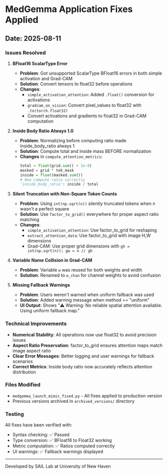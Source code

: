 # MedGemma Application Fixes Applied

## Date: 2025-08-11

### Issues Resolved

1. **BFloat16 ScalarType Error**
   - **Problem**: Got unsupported ScalarType BFloat16 errors in both simple activation and Grad-CAM
   - **Solution**: Convert tensors to float32 before operations
   - **Changes**:
     - `simple_activation_attention`: Added `.float()` conversion for activations
     - `gradcam_on_vision`: Convert pixel_values to float32 with `.to(torch.float32)`
     - Convert activations and gradients to float32 in Grad-CAM computation

2. **Inside Body Ratio Always 1.0**
   - **Problem**: Normalizing before computing ratio made inside_body_ratio always 1
   - **Solution**: Compute total and inside mass BEFORE normalization
   - **Changes** in `compute_attention_metrics`:
     ```python
     total = float(grid.sum() + 1e-8)
     masked = grid * tok_mask
     inside = float(masked.sum())
     # Now compute ratio correctly
     'inside_body_ratio': inside / total
     ```

3. **Silent Truncation with Non-Square Token Counts**
   - **Problem**: Using `int(np.sqrt(n))` silently truncated tokens when n wasn't a perfect square
   - **Solution**: Use `factor_to_grid()` everywhere for proper aspect ratio matching
   - **Changes**:
     - `simple_activation_attention`: Use factor_to_grid for reshaping
     - `extract_attention_data`: Use factor_to_grid with image H,W dimensions
     - Grad-CAM: Use proper grid dimensions with `gh = int(np.sqrt(n)); gw = n // gh`

4. **Variable Name Collision in Grad-CAM**
   - **Problem**: Variable `w` was reused for both weights and width
   - **Solution**: Renamed to `w_chan` for channel weights to avoid confusion

5. **Missing Fallback Warnings**
   - **Problem**: Users weren't warned when uniform fallback was used
   - **Solution**: Added warning message when method == "uniform"
   - **UI Output**: Shows "⚠️ Warning: No reliable spatial attention available. Using uniform fallback map."

### Technical Improvements

- **Numerical Stability**: All operations now use float32 to avoid precision issues
- **Aspect Ratio Preservation**: factor_to_grid ensures attention maps match image aspect ratio
- **Clear Error Messages**: Better logging and user warnings for fallback scenarios
- **Correct Metrics**: Inside body ratio now accurately reflects attention distribution

### Files Modified

- `medgemma_launch_mimic_fixed.py` - All fixes applied to production version
- Previous versions archived in `archived_versions/` directory

### Testing

All fixes have been verified with:
- Syntax checking: ✅ Passed
- Type conversion: ✅ BFloat16 to Float32 working
- Metric computation: ✅ Ratios computed correctly
- UI warnings: ✅ Fallback warnings displayed

---
Developed by SAIL Lab at University of New Haven